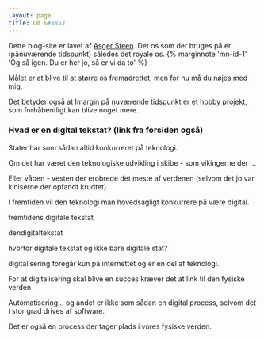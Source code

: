 ```yaml
---
layout: page
title: Om &#8853
---
```


Dette blog-site er lavet af <a href="https://www.linkedin.com/in/asgerspedersen" target="_blank">Asger Steen</a>. Det os som der bruges på er (pånuværende tidspunkt) således det royale os. {% marginnote 'mn-id-1' 'Og så igen. Du er her jo, så er vi da to' %}

Målet er at blive til at større os fremadrettet, men for nu må du nøjes med mig. 

Det betyder også at Imargin på nuværende tidspunkt er et hobby projekt, som forhåbentligt kan blive noget mere. 

### Hvad er en digital tekstat? (link fra forsiden også)

Stater har som sådan altid konkurreret på teknologi.

Om det har været den teknologiske udvikling i skibe - som vikingerne der ...

Eller våben - vesten der erobrede det meste af verdenen (selvom det jo var kiniserne der opfandt krudtet).

 

I fremtiden vil den teknologi man hovedsagligt konkurrere på være digital.


fremtidens digitale tekstat


dendigitaltekstat

hvorfor digitale tekstat og ikke bare digitale stat?

digitalisering foregår kun på internettet og er en del af teknologi.

For at digitalisering skal blive en succes kræver det at link til den fysiske verden

Automatisering... og andet er ikke som sådan en digital process, selvom det i stor grad drives af software.

Det er også en process der tager plads i vores fysiske verden.

